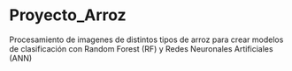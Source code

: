 # Proyecto_Arroz
Procesamiento de imagenes de distintos tipos de arroz para crear modelos de clasificación con Random Forest (RF) y Redes Neuronales Artificiales (ANN)
